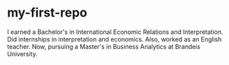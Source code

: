 # my-first-repo
I earned a Bachelor's in International Economic Relations and Interpretation. Did internships in interpretation and economics. Also, worked as an English teacher. Now, pursuing a Master's in Business Analytics at Brandeis University.
